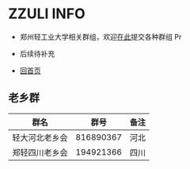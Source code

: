# ZZULI INFO

- 郑州轻工业大学相关群组，欢迎[在此](https://github.com/zzuli-info/zzuli-info.github.io)提交各种群组 Pr
- 后续待补充

- [回首页](./)

## 老乡群

| 群名           | 群号      | 备注 |
| -------------- | --------- | ---- |
| 轻大河北老乡会 | 816890367 | 河北 |
| 郑轻四川老乡会 | 194921366 | 四川 |
